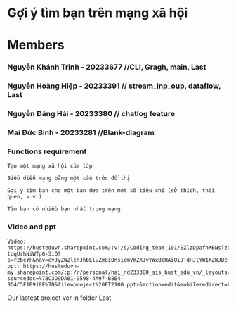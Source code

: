 #  Gợi ý tìm bạn trên mạng xã hội
#  Members
###  Nguyễn Khánh Trình - 20233677   //CLI, Gragh, main, Last
###  Nguyễn Hoàng Hiệp - 20233391    // stream_inp_oup, dataflow, Last
###  Nguyễn Đăng Hải - 20233380      // chatlog feature
###  Mai Đức Bình - 20233281         //Blank-diagram

###  Functions requirement
```
Tạo một mạng xã hội của lớp  

Biểu diễn mạng bằng một cấu trúc đồ thị  

Gợi ý tìm bạn cho một bạn dựa trên một số tiêu chí (sở thích, thói quen, v.v.)  

Tìm bạn có nhiều bạn nhất trong mạng

```

### Video and ppt
```
Video: https://husteduvn.sharepoint.com/:v:/s/Coding_team_101/EZlzDpafhXBNsTzdFJgzsb0BlIyHn-toqUrhNiWTp6-3iQ?e=r2bcYF&nav=eyJyZWZlcnJhbEluZm8iOnsicmVmZXJyYWxBcHAiOiJTdHJlYW1XZWJBcHAiLCJyZWZlcnJhbFZpZXciOiJTaGFyZURpYWxvZy1MaW5rIiwicmVmZXJyYWxBcHBQbGF0Zm9ybSI6IldlYiIsInJlZmVycmFsTW9kZSI6InZpZXcifX0%3D
ppt: https://husteduvn-my.sharepoint.com/:p:/r/personal/hai_nd233380_sis_hust_edu_vn/_layouts/15/Doc.aspx?sourcedoc=%7BC3D9DA81-9598-4A97-B8E4-BD4C5F1E918E%7D&file=project%20ET2100.pptx&action=edit&mobileredirect=true&DefaultItemOpen=1&web=1
```
Our lastest project ver in folder Last
